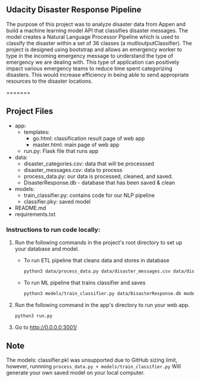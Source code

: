 ##  Udacity Disaster Response Pipeline

The purpose of this project was to analyze disaster data from Appen and build a machine learning model API that classifies disaster messages. The model creates a Natural Language Processor Pipeline which is used to classify the disaster within a set of 36 classes (a mutlioutputClassifier). The project is designed using bootstrap and allows an emergency worker to type in the incoming emergency message to understand the type of emergency we are dealing with. This type of application can positively impact various emergency teams to reduce time spent categorizing disasters. This would increase efficiency in being able to send appropriate resources to the disaster locations.

=======

## Project Files

- app: 
    - templates:
        - go.html: classification result page of web app
        - master.html: main page of web app
    - run.py: Flask file that runs app
- data:
    - disaster_categories.csv: data that will be processsed  
    - disaster_messages.csv: data to process
    - process_data.py: our data is processed, cleaned, and saved.
    - DisasterResponse.db - database that has been saved & clean
- models:
    - train_classifier.py: contains code for our NLP pipeline
    - classifier.pky: saved model
- README.md
- requirements.txt

### Instructions to run code locally:
1. Run the following commands in the project's root directory to set up your database and model.

    - To run ETL pipeline that cleans data and stores in database
        ``` sh
        python3 data/process_data.py data/disaster_messages.csv data/disaster_categories.csv sqlite:///data/DisasterResponse.db
        ```
    - To run ML pipeline that trains classifier and saves
        ``` sh 
        python3 models/train_classifier.py data/DisasterResponse.db models/classifier.pkl 

        ```

2. Run the following command in the app's directory to run your web app.
    ``` sh 
    python3 run.py
     ```

3. Go to http://0.0.0.0:3001/


## Note

  The models: classifier.pkl was unsupported due to GitHub sizing limit, however, runnning `process_data.py + models/train_classifier.py`
    Will generate your own saved model on your local computer. 






